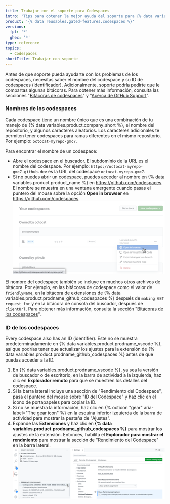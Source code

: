 ```yaml
---
title: Trabajar con el soporte para Codespaces
intro: 'Tips para obtener la mejor ayuda del soporte para {% data variables.product.prodname_codespaces %}.'
product: '{% data reusables.gated-features.codespaces %}'
versions:
  fpt: '*'
  ghec: '*'
type: reference
topics:
  - Codespaces
shortTitle: Trabajar con soporte
---
```


Antes de que soporte pueda ayudarte con los problemas de los codespaces, necesitas saber el nombre del codespace y su ID de codespaces (identificador). Adicionalmente, soporte podría pedirte que le compartas algunas bitácoras. Para obtener más información, consulta las secciones "[Bitácoras de codespaces](/codespaces/troubleshooting/codespaces-logs)" y "[Acerca de GitHub Support](/github/working-with-github-support/about-github-support)".

### Nombres de los codespaces

Cada codespace tiene un nombre único que es una combinación de tu manejo de {% data variables.product.company_short %}, el nombre del repositorio, y algunos caracteres aleatorios. Los caracteres adicionales te permiten tener codespaces para ramas diferentes en el mismo repositorio. Por ejemplo: `octocat-myrepo-gmc7`.

Para encontrar el nombre de un codespace:

- Abre el codespace en el buscador. El subdominio de la URL es el nombre del codespace. Por ejemplo: `https://octocat-myrepo-gmc7.github.dev` es la URL del codespace `octocat-myrepo-gmc7`.
- Si no puedes abrir un codespace, puedes acceder al nombre en {% data variables.product.product_name %} en https://github.com/codespaces. El nombre se muestra en una ventana emergente cuando pasas el puntero del mouse sobre la opción **Open in browser** en https://github.com/codespaces. ![Nombre del codespace que se muestra al pasar el puntero del mouse](/assets/images/help/codespaces/find-codespace-name-github.png)

El nombre del codespace también se incluye en muchos otros archivos de bitácora. Por ejemplo, en las bitácoras de codespace como el valor de `friendlyName`, en la bitácora de extensiones de {% data variables.product.prodname_github_codespaces %} después de `making GET request for` y en la bitácora de consola del buscador, después de `clientUrl`. Para obtener más información, consulta la sección "[Bitácoras de los codespaces](/codespaces/troubleshooting/codespaces-logs)".

### ID de los codespaces

Every codespace also has an ID (identifier). Este no se muestra predeterminadamente en {% data variables.product.prodname_vscode %}, así que podrías tener que actualizar los ajustes para la extensión de {% data variables.product.prodname_github_codespaces %} antes de que puedas acceder a la ID.

1. En {% data variables.product.prodname_vscode %}, ya sea la versión de buscador o de escritorio, en la barra de actividad a la izquierda, haz clic en **Explorador remoto** para que se muestren los detalles del codespace.
2. Si la barra lateral incluye una sección de "Rendimiento del Codespace", pasa el puntero del mouse sobre "ID del Codespace" y haz clic en el icono de portapapeles para copiar la ID.
3. Si no se muestra la información, haz clic en {% octicon "gear" aria-label="The gear icon" %} en la esquina inferior izquierda de la barra de actividad para mostrar la pestaña de "Ajustes".
4. Expande las **Extensiones** y haz clic en **{% data variables.product.prodname_github_codespaces %}** para mostrar los ajustes de la extensión. Entonces, habilita el **Explorador para mostrar el rendmiento** para mostrar la sección de "Rendimiento del Codespace" en la barra lateral. ![ID y ajustes del codespace requeridos para mostrar la información de rendimiento](/assets/images/help/codespaces/find-codespace-id.png)

